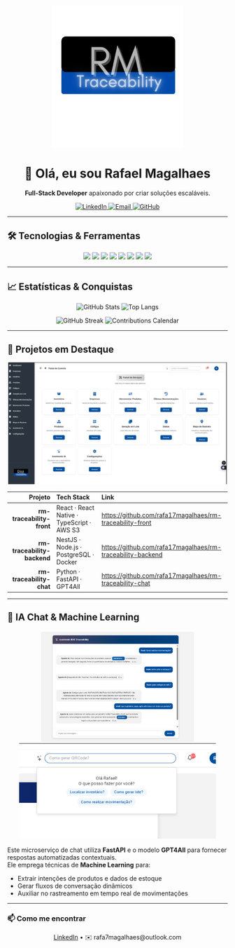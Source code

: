 <!-- Banner -->
<p align="center">
  <img src="https://raw.githubusercontent.com/rafa17magalhaes/rafa17magalhaes/main/logo-tagline.png" alt="RM Traceability" width="300" />
</p>

<h1 align="center">👋 Olá, eu sou Rafael Magalhaes</h1>
<p align="center">
  <strong>Full-Stack Developer</strong> apaixonado por criar soluções escaláveis.
</p>
<p align="center">
  <a href="https://www.linkedin.com/in/rafael-magalhães-844759216">
    <img src="https://img.shields.io/badge/LinkedIn-0A66C2?style=flat&logo=linkedin&logoColor=white" alt="LinkedIn"/>
  </a>
  <a href="mailto:rafa7magalhaes@outlook.com">
    <img src="https://img.shields.io/badge/Email-D14836?style=flat&logo=gmail&logoColor=white" alt="Email"/>
  </a>
  <a href="https://github.com/rafa17magalhaes">
    <img src="https://img.shields.io/badge/GitHub-181717?style=flat&logo=github&logoColor=white" alt="GitHub"/>
  </a>
</p>

---

## 🛠 Tecnologias & Ferramentas  
<p align="center">
  <img src="https://img.shields.io/badge/React-61DAFB?style=flat&logo=react&logoColor=white"/>  
  <img src="https://img.shields.io/badge/TypeScript-3178C6?style=flat&logo=typescript&logoColor=white"/>  
  <img src="https://img.shields.io/badge/NestJS-E0234E?style=flat&logo=nestjs&logoColor=white"/>  
  <img src="https://img.shields.io/badge/FastAPI-009688?style=flat&logo=fastapi&logoColor=white"/>  
  <img src="https://img.shields.io/badge/Docker-2496ED?style=flat&logo=docker&logoColor=white"/>  
  <img src="https://img.shields.io/badge/AWS-232F3E?style=flat&logo=amazonaws&logoColor=white"/>  
  <img src="https://img.shields.io/badge/Jest-C21325?style=flat&logo=jest&logoColor=white"/>  
  <img src="https://img.shields.io/badge/Cypress-04B38F?style=flat&logo=cypress&logoColor=white"/>  
</p>

---

## 📈 Estatísticas & Conquistas  
<p align="center">
  <img height="160" src="https://github-readme-stats.vercel.app/api?username=rafa17magalhaes&show_icons=true&theme=dark&count_private=true&include_all_commits=true" alt="GitHub Stats" />
  <img height="160" src="https://github-readme-stats.vercel.app/api/top-langs?username=rafa17magalhaes&layout=compact&theme=dark&count_private=true&include_all_commits=true&exclude_repo=rafa17magalhaes/rm-traceability-chat" alt="Top Langs" />
</p>

<p align="center">
  <img src="https://github-readme-streak-stats.herokuapp.com/?user=rafa17magalhaes&theme=dark" alt="GitHub Streak" />
  <img src="https://ghchart.rshah.org/rafa17magalhaes" alt="Contributions Calendar" />
</p>

---

## 🚀 Projetos em Destaque

<p align="center">
  <img src="https://raw.githubusercontent.com/rafa17magalhaes/rafa17magalhaes/main/banner.png" alt="Painel de Serviços RM Traceability" width="500" />
</p>

| Projeto                        | Tech Stack                                    | Link                                            |
| -----------------------------: | :--------------------------------------------- | :---------------------------------------------- |
| **rm-traceability-front**      | React · React Native · TypeScript · AWS S3     | https://github.com/rafa17magalhaes/rm-traceability-front |
| **rm-traceability-backend**    | NestJS · Node.js · PostgreSQL · Docker         | https://github.com/rafa17magalhaes/rm-traceability-backend |
| **rm-traceability-chat**       | Python · FastAPI · GPT4All                     | https://github.com/rafa17magalhaes/rm-traceability-chat |

---

## 🤖 IA Chat & Machine Learning

<div align="center">
  <img src="https://raw.githubusercontent.com/rafa17magalhaes/rafa17magalhaes/main/ia-chat.png" alt="Interface do Chat IA" width="350" />
  <img src="https://raw.githubusercontent.com/rafa17magalhaes/rafa17magalhaes/main/ia-mini-chat.png" alt="Interface do Mini Chat IA" width="450" />
</div>

Este microserviço de chat utiliza **FastAPI** e o modelo **GPT4All** para fornecer respostas automatizadas contextuais.  
Ele emprega técnicas de **Machine Learning** para:

- Extrair intenções de produtos e dados de estoque  
- Gerar fluxos de conversação dinâmicos  
- Auxiliar no rastreamento em tempo real de movimentações  

---

### 📫 Como me encontrar

<p align="center">
  <a href="https://www.linkedin.com/in/rafael-magalhães-844759216">LinkedIn</a> •  
  ✉️ rafa7magalhaes@outlook.com  
</p>
